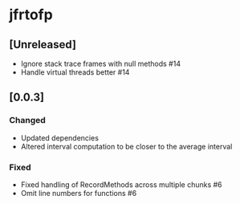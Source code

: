 # jfrtofp

## [Unreleased]

- Ignore stack trace frames with null methods #14
- Handle virtual threads better #14

## [0.0.3]

### Changed
- Updated dependencies
- Altered interval computation to be closer to the average interval

### Fixed
- Fixed handling of RecordMethods across multiple chunks #6
- Omit line numbers for functions #6